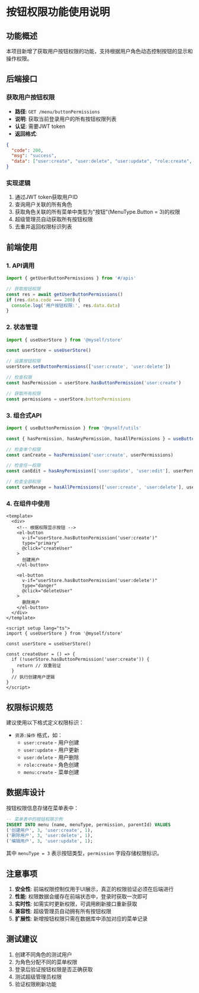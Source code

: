 # 按钮权限功能使用说明

## 功能概述

本项目新增了获取用户按钮权限的功能，支持根据用户角色动态控制按钮的显示和操作权限。

## 后端接口

### 获取用户按钮权限

- **路径**: `GET /menu/buttonPermissions`
- **说明**: 获取当前登录用户的所有按钮权限列表
- **认证**: 需要JWT token
- **返回格式**:

```json
{
  "code": 200,
  "msg": "success",
  "data": ["user:create", "user:delete", "user:update", "role:create", "menu:create"]
}
```

### 实现逻辑

1. 通过JWT token获取用户ID
2. 查询用户关联的所有角色
3. 获取角色关联的所有菜单中类型为"按钮"(MenuType.Button = 3)的权限
4. 超级管理员自动获取所有按钮权限
5. 去重并返回权限标识列表

## 前端使用

### 1. API调用

```typescript
import { getUserButtonPermissions } from '#/apis'

// 获取按钮权限
const res = await getUserButtonPermissions()
if (res.data.code === 200) {
  console.log('用户按钮权限:', res.data.data)
}
```

### 2. 状态管理

```typescript
import { useUserStore } from '@myself/store'

const userStore = useUserStore()

// 设置按钮权限
userStore.setButtonPermissions(['user:create', 'user:delete'])

// 检查权限
const hasPermission = userStore.hasButtonPermission('user:create')

// 获取所有权限
const permissions = userStore.buttonPermissions
```

### 3. 组合式API

```typescript
import { useButtonPermission } from '@myself/utils'

const { hasPermission, hasAnyPermission, hasAllPermissions } = useButtonPermission()

// 检查单个权限
const canCreate = hasPermission('user:create', userPermissions)

// 检查任一权限
const canEdit = hasAnyPermission(['user:update', 'user:edit'], userPermissions)

// 检查全部权限
const canManage = hasAllPermissions(['user:create', 'user:delete'], userPermissions)
```

### 4. 在组件中使用

```vue
<template>
  <div>
    <!-- 根据权限显示按钮 -->
    <el-button
      v-if="userStore.hasButtonPermission('user:create')"
      type="primary"
      @click="createUser"
    >
      创建用户
    </el-button>

    <el-button
      v-if="userStore.hasButtonPermission('user:delete')"
      type="danger"
      @click="deleteUser"
    >
      删除用户
    </el-button>
  </div>
</template>

<script setup lang="ts">
import { useUserStore } from '@myself/store'

const userStore = useUserStore()

const createUser = () => {
  if (!userStore.hasButtonPermission('user:create')) {
    return // 双重验证
  }
  // 执行创建用户逻辑
}
</script>
```

## 权限标识规范

建议使用以下格式定义权限标识：

- `资源:操作` 格式，如：
  - `user:create` - 用户创建
  - `user:update` - 用户更新
  - `user:delete` - 用户删除
  - `role:create` - 角色创建
  - `menu:create` - 菜单创建

## 数据库设计

按钮权限信息存储在菜单表中：

```sql
-- 菜单表中的按钮权限示例
INSERT INTO menu (name, menuType, permission, parentId) VALUES
('创建用户', 3, 'user:create', 1),
('删除用户', 3, 'user:delete', 1),
('编辑用户', 3, 'user:update', 1);
```

其中 `menuType = 3` 表示按钮类型，`permission` 字段存储权限标识。

## 注意事项

1. **安全性**: 前端权限控制仅用于UI展示，真正的权限验证必须在后端进行
2. **性能**: 权限数据会缓存在前端状态中，登录时获取一次即可
3. **实时性**: 如需实时更新权限，可调用刷新接口重新获取
4. **兼容性**: 超级管理员自动拥有所有按钮权限
5. **扩展性**: 新增按钮权限只需在数据库中添加对应的菜单记录

## 测试建议

1. 创建不同角色的测试用户
2. 为角色分配不同的菜单权限
3. 登录后验证按钮权限是否正确获取
4. 测试超级管理员权限
5. 验证权限刷新功能
